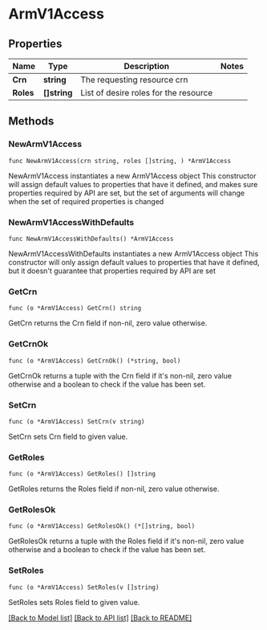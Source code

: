 # ArmV1Access

## Properties

Name | Type | Description | Notes
------------ | ------------- | ------------- | -------------
**Crn** | **string** | The requesting resource crn | 
**Roles** | **[]string** | List of desire roles for the resource | 

## Methods

### NewArmV1Access

`func NewArmV1Access(crn string, roles []string, ) *ArmV1Access`

NewArmV1Access instantiates a new ArmV1Access object
This constructor will assign default values to properties that have it defined,
and makes sure properties required by API are set, but the set of arguments
will change when the set of required properties is changed

### NewArmV1AccessWithDefaults

`func NewArmV1AccessWithDefaults() *ArmV1Access`

NewArmV1AccessWithDefaults instantiates a new ArmV1Access object
This constructor will only assign default values to properties that have it defined,
but it doesn't guarantee that properties required by API are set

### GetCrn

`func (o *ArmV1Access) GetCrn() string`

GetCrn returns the Crn field if non-nil, zero value otherwise.

### GetCrnOk

`func (o *ArmV1Access) GetCrnOk() (*string, bool)`

GetCrnOk returns a tuple with the Crn field if it's non-nil, zero value otherwise
and a boolean to check if the value has been set.

### SetCrn

`func (o *ArmV1Access) SetCrn(v string)`

SetCrn sets Crn field to given value.


### GetRoles

`func (o *ArmV1Access) GetRoles() []string`

GetRoles returns the Roles field if non-nil, zero value otherwise.

### GetRolesOk

`func (o *ArmV1Access) GetRolesOk() (*[]string, bool)`

GetRolesOk returns a tuple with the Roles field if it's non-nil, zero value otherwise
and a boolean to check if the value has been set.

### SetRoles

`func (o *ArmV1Access) SetRoles(v []string)`

SetRoles sets Roles field to given value.



[[Back to Model list]](../README.md#documentation-for-models) [[Back to API list]](../README.md#documentation-for-api-endpoints) [[Back to README]](../README.md)


